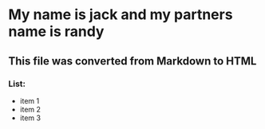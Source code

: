 # My name is jack and my partners name is randy 
## This file was converted from Markdown to HTML

### List: 
- item 1  
- item 2   
- item 3   